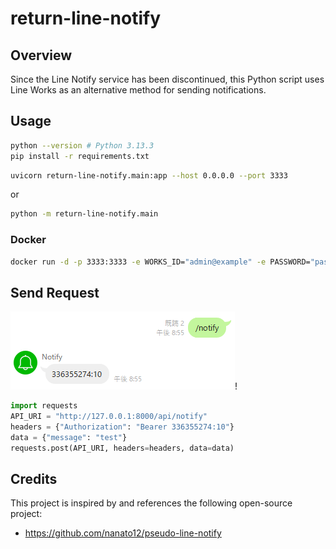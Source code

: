# return-line-notify

## Overview

Since the Line Notify service has been discontinued, this Python script uses Line Works as an alternative method for sending notifications.

## Usage

```sh
python --version # Python 3.13.3
pip install -r requirements.txt
```

```sh
uvicorn return-line-notify.main:app --host 0.0.0.0 --port 3333
```

or

```sh
python -m return-line-notify.main
```

### Docker

```sh
docker run -d -p 3333:3333 -e WORKS_ID="admin@example" -e PASSWORD="password" ghcr.io/fa0311/return-line-notify/return-line-notify-docker:latest
```

## Send Request

![1744545368191](image/README/1744545368191.png)!

```python
import requests
API_URI = "http://127.0.0.1:8000/api/notify"
headers = {"Authorization": "Bearer 336355274:10"}
data = {"message": "test"}
requests.post(API_URI, headers=headers, data=data)
```

## Credits

This project is inspired by and references the following open-source project:

- <https://github.com/nanato12/pseudo-line-notify>
